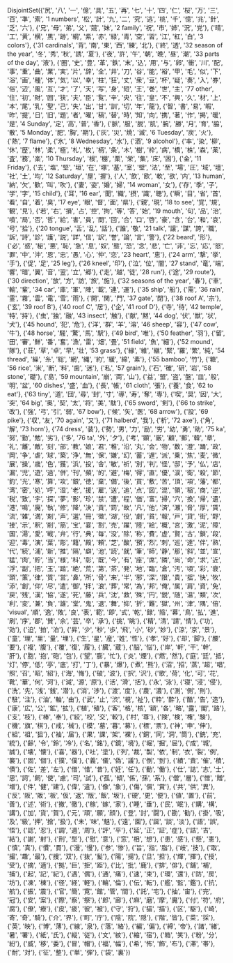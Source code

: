 DisjointSet({'尻', '八', '一', '億', '具', '五', '再', '七', '十', '四', '仁', '桜', '万', '三', '百', '準', '索', '1 numbers', '松', '計', '九', '二', '究', '逃', '桃', '千', '憶', '兆', '針', '乏', '六'}, {'兄', '母', '弟', '父', '競', '妹', '2 family', '祝', '市', '姉', '況', '党'}, {'晴', '工', '黄', '横', '黒', '跡', '綱', '紫', '赤', '緑', '青', '空', '習', '江', '紅', '白', '3 colors'}, {'31 cardinals', '背', '南', '東', '西', '練', '北'}, {'終', '透', '32 season of the year', '冬', '秀', '秋', '誘', '夏'}, {'夜', '許', '午', '朝', '晩', '昼', '潮', '33 parts of the day', '液'}, {'圏', '史', '豊', '革', '鉄', '末', '込', '用', '与', '卵', '衝', '川', '配', '事', '重', '曲', '業', '実', '片', '辞', '全', '井', '刀', '谷', '能', '裕', '甲', '毛', '似', '下', '浴', '画', '種', '体', '気', '以', '幸', '柱', '狂', '丈', '衆', '豆', '杯', '疑', '奏', '入', '券', '俗', '辺', '風', '互', '才', '了', '天', '写', '身', '短', '王', '巻', '世', '主', '77 other', '住', '初', '財', '囲', '狭', '夫', '臣', '覧', '辛', '央', '往', '皇', '不', '興', '久', '材', '上', '本', '尾', '乳', '聖', '己', '失', '出', '甘', '訓', '切', '年', '龍'}, {'智', '書', '易', '暇', '昨', '提', '日', '旧', '題', '者', '曜', '稿', '替', '時', '知', '向', '携', '著', '作', '掲', '暖', '是', '4 Sunday', '定', '高', '普', '香'}, {'脈', '服', '脱', '肌', '腕', '勝', '月', '育', '脇', '散', '5 Monday', '肥', '胸', '期'}, {'灰', '災', '焼', '滅', '6 Tuesday', '炭', '火'}, {'熱', '7 flame'}, {'氷', '8 Wednesday', '水'}, {'酒', '9 alcohol'}, {'率', '染', '柳', '休', '歴', '林', '柔', '極', '札', '枚', '柄', '条', '木', '樹', '枠', '病', '橋', '株', '森', '薬', '査', '務', '楽', '10 Thursday', '根', '棚', '栗', '栄', '集', '床', '困'}, {'金', '11 Friday'}, {'去', '塩', '堅', '垣', '在', '塚', '基', '室', '壁', '法', '至', '場', '圧', '域', '壇', '社', '土', '均', '12 Saturday', '屋', '握'}, {'人', '飲', '欧', '軟', '欲', '内', '13 human', '納', '欠', '歓', '叫', '吹'}, {'妻', '姿', '婚', '婦', '14 woman', '女'}, {'存', '季', '子', '学', '字', '15 child'}, {'耳', '16 ear', '聞', '織', '摂', '識', '聴'}, {'瞬', '目', '省', '首', '看', '自', '着', '臭', '17 eye', '眼', '督', '面', '県'}, {'親', '現', '18 to see', '覚', '規', '観', '見'}, {'若', '右', '損', '占', '控', '拘', '等', '答', '始', '19 mouth', '句', '品', '治', '噴', '局', '否', '哲', '給', '害', '員', '問', '回', '合', '口', '啓', '豪', '含', '台', '和', '哀', '号', '拾'}, {'20 tongue', '舌', '乱', '話'}, {'誰', '敬', '21 talk', '譲', '謀', '誇', '職', '訴', '詩', '診', '護', '説', '詳', '信', '訳', '誉', '論', '言', '警'}, {'22 beard', '形'}, {'必', '惑', '秘', '悪', '恥', '急', '息', '奴', '態', '恐', '念', '悲', '亡', '非', '忘', '応', '怒', '罪', '中', '沖', '恩', '忠', '愚', '心', '仲', '恋', '23 heart', '恵'}, {'24 arm', '撃', '挙', '手'}, {'促', '足', '25 leg'}, {'26 kneel', '印'}, {'泣', '位', '闇', '27 stand', '竜', '端', '響', '暗', '翼', '音', '翌', '立', '郷'}, {'走', '越', '徒', '28 run'}, {'途', '29 route'}, {'30 direction', '放', '方', '訪', '旅', '施'}, {'32 seasons of the year', '春'}, {'車', '輸', '輩', '34 car', '庫', '軍', '陣', '載', '連', '運'}, {'35 ship', '船'}, {'需', '36 rain', '霊', '霧', '雲', '電', '雪', '雨'}, {'開', '関', '門', '37 gate', '閉'}, {'38 roof A', '宗'}, {'玄', '39 roof B'}, {'40 roof C', '居'}, {'企', '41 roof D'}, {'寺', '待', '42 temple', '特', '持'}, {'虫', '独', '融', '43 insect', '触'}, {'献', '黙', '44 dog', '伏', '獣', '状', '犬'}, {'45 hound', '犯', '危'}, {'洋', '群', '羊', '溶', '46 sheep', '容'}, {'47 cow', '牛'}, {'48 horse', '騒', '驚', '馬', '駅'}, {'49 bird', '唯'}, {'50 feather', '羽'}, {'留', '田', '審', '鮮', '番', '奮', '漁', '雷', '畑', '畳', '51 field', '魚', '細'}, {'52 mound', '隊'}, {'荘', '草', '卓', '早', '壮', '53 grass'}, {'縁', '維', '継', '緊', '羅', '繁', '純', '54 thread', '繰', '糸', '総', '網', '縄', '約', '緩', '綿', '素'}, {'55 bamboo', '竹'}, {'糖', '56 rice', '米', '断', '料', '歯', '迷'}, {'私', '57 grain'}, {'石', '確', '研', '岩', '58 stone', '礎'}, {'島', '59 mountain', '崩', '両', '山'}, {'益', '盟', '盗', '盤', '皿', '般', '明', '盆', '60 dishes', '盛', '血'}, {'長', '帳', '61 cloth', '張'}, {'養', '食', '62 to eat'}, {'63 tiny', '道', '団', '尋', '封', '寸', '導', '寿', '奪', '専'}, {'喫', '奨', '因', '大', '突', '64 big', '奥', '契', '太', '将', '美', '駄'}, {'65 sword', '剣'}, {'66 to strike', '改'}, {'強', '弓', '引', '弱', '67 bow'}, {'候', '矢', '医', '68 arrow'}, {'設', '69 pike'}, {'収', '友', '70 again', '又'}, {'71 halberd', '我'}, {'析', '72 axe'}, {'角', '解', '73 horn'}, {'74 dress', '装'}, {'勢', '男', '力', '励', '労', '幼', '勇', '助', '75 ka', '努', '勤', '勉', '劣'}, {'多', '76 ta', '外', '夕'}, {'考', '顕', '厳', '顧', '郵', '韓', '章', '礼', '離', '敵', '刻', '部', '教', '娘', '君', '稚', '沿', '丸', '会', '物', '数', '澄', '踊', '政', '岡', '争', '虐', '球', '築', '浄', '無', '保', '嫌', '幻', '蓄', '遅', '派', '乗', '焦', '麦', '微', '展', '操', '歳', '色', '獲', '浜', '投', '舎', '敏', '祈', '別', '判', '怪', '邸', '予', '仏', '店', '漏', '児', '遊', '過', '併', '刊', '頻', '的', '避', '梅', '得', '直', '優', '涙', '衛', '殺', '節', '釣', '光', '寒', '算', '攻', '銀', '徳', '棄', '備', '後', '買', '敷', '苦', '頂', '項', '藩', '都', '湾', '密', '処', '呼', '湿', '老', '援', '雇', '送', '追', '点', '図', '混', '領', '稲', '商', '逆', '税', '致', '宇', '探', '夢', '影', '珍', '禁', '遭', '程', '価', '富', '掃', '穴', '換', '帰', '遺', '港', '鳴', '廃', '執', '修', '降', '決', '貢', '罰', '故', '凡', '他', '済', '瀬', '脅', '厚', '賃', '流', '雑', '満', '剤', '声', '選', '冊', '徴', '湖', '役', '劇', '貧', '報', '戸', '貸', '街', '野', '接', '示', '釈', '削', '筋', '宝', '宴', '割', '売', '躍', '陸', '絵', '概', '宮', '激', '泥', '障', '国', '湯', '愛', '戦', '弁', '行', '典', '毎', '没', '除', '称', '費', '虚', '賢', '古', '鎖', '段', '迎', '毒', '演', '葉', '彫', '籍', '殿', '頼', '芝', '酸', '預', '烈', '刺', '巡', '達', '伴', '熟', '代', '続', '浦', '新', '推', '隔', '癖', '池', '読', '就', '筆', '師', '静', '那', '斜', '並', '宣', '猛', '肉', '貯', '当', '様', '科', '彰', '既', '今', '有', '座', '席', '隣', '尚', '命', '求', '近', '浮', '副', '把', '玉', '踏', '絶', '荒', '第', '茶', '発', '地', '臨', '倉', '汚', '頃', '彩', '衰', '頭', '策', '律', '質', '営', '鼻', '所', '骨', '来', '半', '邪', '深', '限', '貴', '揺', '快', '牧', '添', '創', '仰', '尽', '遣', '御', '拝', '浪', '葬', '常', '為', '邦', '俺', '属', '肩', '資', '免', '戻', '残', '漢', '協', '遂', '死', '藤', '兵', '沈', '救', '殊', '円', '鋭', '随', '温', '類', '次', '利', '変', '兼', '負', '雄', '堂', '鬼', '退', '舞', '抑', '折', '難', '獄', '州', '津', '隅', '倍', 'visual', '順', '逸', '敗', '良', '表', '範', '即', '式', '乾', '録', '陥', '幕', '鳥', '払', '進', '刷', '序', '郡', '賛', '余', '芸', '卒', '承'}, {'挑', '眺'}, {'精', '清', '請', '情'}, {'功', '効'}, {'迫', '拍', '泊'}, {'昇', '少', '秒', '歩', '飛', '小', '砂', '妙'}, {'涼', '京', '景'}, {'童', '理', '里', '量', '埋'}, {'生', '星', '産', '姓', '性'}, {'孝', '好'}, {'却', '脚'}, {'腰', '要'}, {'複', '腹'}, {'覆', '復', '履'}, {'臓', '蔵'}, {'脳', '悩'}, {'岸', '軒', '干', '幹', '肝'}, {'胞', '抱', '砲', '包'}, {'望', '膨', '忙'}, {'炎', '煙'}, {'燃', '然'}, {'庭', '廷', '抵', '灯', '停', '低', '亭', '底', '打', '丁'}, {'暴', '爆'}, {'煮', '熊'}, {'沼', '招', '蒸', '超', '唱', '照', '召', '昭', '紹'}, {'海', '悔'}, {'破', '波'}, {'択', '沢'}, {'歌', '荷', '化', '可', '花', '靴', '華', '何', '河'}, {'減', '源', '原'}, {'活', '滑', '括'}, {'永', '泳'}, {'寝', '浸', '侵'}, {'洗', '先', '浅', '銭', '潜'}, {'消', '渉'}, {'渡', '度'}, {'農', '濃'}, {'測', '側', '則'}, {'駐', '注'}, {'油', '軸', '由'}, {'武', '止', '渋', '視', '祉'}, {'粋', '酔'}, {'酷', '告', '造'}, {'康', '広', '公', '鉱', '拡'}, {'植', '殖'}, {'客', '格', '核', '額', '各', '略', '露', '閣', '路'}, {'支', '枝'}, {'棒', '奉'}, {'絞', '校', '交', '較'}, {'村', '尊'}, {'険', '検', '権', '験'}, {'機', '旗', '棋'}, {'戒', '械'}, {'模', '墓', '暮', '募'}, {'標', '票'}, {'神', '申', '伸'}, {'組', '祖', '狙'}, {'袖', '届'}, {'果', '課', '架', '裸'}, {'銅', '同', '洞', '筒'}, {'銃', '充', '統'}, {'齢', '令', '鈴', '冷'}, {'名', '銘'}, {'鏡', '境'}, {'堀', '掘', '屈'}, {'成', '城', '誠'}, {'壊', '懐'}, {'喜', '器'}, {'吐', '塗'}, {'列', '裁', '製', '依', '制', '衣', '裂', '例', '襲'}, {'固', '個'}, {'撲', '僕'}, {'義', '儀', '偽', '議'}, {'倒', '到'}, {'績', '責', '催', '積', '債'}, {'佐', '差', '左'}, {'借', '惜', '昔'}, {'妊', '任'}, {'動', '働'}, {'仕', '誌', '志', '士', '思', '詞', '飼', '使', '慮', '司', '試'}, {'孤', '傾', '係', '孫', '系'}, {'僧', '層'}, {'憎', '贈', '増'}, {'件', '健', '建'}, {'偉', '違'}, {'像', '象'}, {'傷', '償', '賞'}, {'共', '供', '異'}, {'反', '阪', '販', '板', '仮', '返', '版', '飯', '坂'}, {'硬', '更', '便'}, {'値', '置'}, {'前', '善'}, {'述', '術'}, {'撤', '徹'}, {'稼', '嫁', '家'}, {'睡', '垂'}, {'民', '眠'}, {'購', '構', '講'}, {'加', '貨', '賀'}, {'元', '頑', '願', '顔'}, {'登', '討', '闘'}, {'勘', '勧'}, {'掛', '吸', '及', '級', '押', '捨', '扱'}, {'未', '味', '魅'}, {'遠', '園'}, {'誕', '談', '淡'}, {'語', '誤', '悟'}, {'認', '忍'}, {'調', '週', '周'}, {'評', '平'}, {'延', '正', '証', '症'}, {'詰', '吉', '結'}, {'謝', '射'}, {'刑', '型'}, {'慰', '意'}, {'窓', '相', '想'}, {'患', '感'}, {'懸', '憲'}, {'慎', '真'}, {'慣', '貫'}, {'漫', '慢'}, {'参', '惨'}, {'旨', '指', '脂'}, {'岐', '技'}, {'取', '撮', '趣', '最'}, {'捜', '双'}, {'抜', '髪'}, {'陽', '揚'}, {'旦', '担'}, {'輝', '揮'}, {'授', '受'}, {'摘', '適'}, {'拠', '巨', '拒', '距'}, {'比', '批', '鹿'}, {'排', '俳'}, {'舗', '補', '捕'}, {'起', '記', '紀'}, {'遇', '偶'}, {'通', '痛'}, {'速', '束'}, {'環', '還'}, {'防', '房', '坊'}, {'凍', '棟'}, {'径', '経', '軽'}, {'輪', '倫'}, {'伝', '転'}, {'艦', '監', '鑑'}, {'抗', '航'}, {'振', '震'}, {'官', '簡', '寛', '館', '管', '間'}, {'託', '宅'}, {'抽', '宙'}, {'完', '冠'}, {'安', '案'}, {'際', '察', '祭'}, {'郎', '廊'}, {'麻', '磨', '摩', '魔'}, {'付', '符', '府', '腐'}, {'僚', '療'}, {'皮', '疲', '彼', '被'}, {'守', '狩'}, {'猫', '描'}, {'区', '駆'}, {'崎', '寄', '奇', '騎'}, {'介', '界'}, {'町', '庁'}, {'陰', '院', '隠'}, {'階', '皆'}, {'菜', '採'}, {'英', '映'}, {'博', '薄'}, {'線', '泉'}, {'落', '絡'}, {'編', '偏'}, {'締', '帝'}, {'諸', '緒', '暑', '署'}, {'紙', '氏'}, {'縦', '従'}, {'文', '紋'}, {'縮', '宿'}, {'箱', '笑'}, {'粉', '分', '紛'}, {'威', '移', '委'}, {'冒', '帽'}, {'福', '幅'}, {'希', '怖', '飾', '布'}, {'滞', '帯'}, {'耐', '対'}, {'征', '整'}, {'単', '弾'}, {'袋', '裏'})
